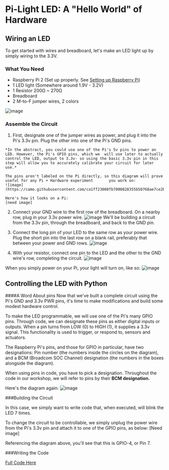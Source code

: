 # Pi-Light LED: A "Hello World" of Hardware

## Wiring an LED

To get started with wires and breadboard, let's make an LED light up by simply wiring to the 3.3V.

### What You Need

- Raspberry Pi 2 (Set up properly. See [Setting up Raspberry Pi](../README.md))
- 1 LED light (Somewhere around 1.9V - 3.2V)
- 1 Resistor 200Ω ~ 270Ω
- Breadboard
- 2 M-to-F jumper wires, 2 colors

![image](https://github.com/pubnub/workshop-raspberrypi/blob/master/images/LED%20Images/led_01.jpg?raw=true)

### Assemble the Circuit

  1. First, designate one of the jumper wires as power, and plug it into the Pi's 3.3v pin. Plug the other into one       of the Pi's GND pins. 
  
    *In the abstract, you could use one of the Pi's 5v pins to power an LED. However, the Pi's GPIO pins, which we  will use later to actually control the LED, output to 3.3v- so using the basic 3.3v pin in this step will allow you to accurately calibrate your circuit for later use.*  

    The pins aren't labeled on the Pi directly, so this diagram will prove useful for any Pi + Hardware experiment       you work on:
    ![image](https://camo.githubusercontent.com/ca1ff23008fb7000828355b50768ae7ce2b83936/687474703a2f2f7777772e72617370626572727970692d7370792e636f2e756b2f77702d636f6e74656e742f75706c6f6164732f323031322f30362f5261737062657272792d50692d4750494f2d4c61796f75742d4d6f64656c2d422d506c75732d726f74617465642d32373030783930302d31303234783334312e706e67)

    Here's how it looks on a Pi:
    [need image]

2. Connect your GND wire to the first row of the breadboard. On a nearby row, plug in your 3.3v power wire.
    ![image](https://github.com/pubnub/workshop-raspberrypi/blob/master/images/LED%20Images/led_02.jpg?raw=true)
    We'll be building a circuit from the 3.3v pin, through the breadboard, and back to the GND pin. 

3. Connect the long pin of your LED to the same row as your power wire. Plug the short pin into the last row on a blank rail, preferably that between your power and GND rows.
    ![image](https://github.com/pubnub/workshop-raspberrypi/blob/master/images/LED%20Images/led_04.jpg?raw=true) 

4. With your resistor, connect one pin to the LED and the other to the GND wire's row, completing the circuit.
    ![image](https://github.com/pubnub/workshop-raspberrypi/blob/master/images/LED%20Images/led_05.jpg?raw=true)

When you simply power on your Pi, your light will turn on, like so:
![image](https://github.com/pubnub/workshop-raspberrypi/blob/master/images/LED%20Images/led-06.jpg?raw=true)



## Controlling the LED with Python

####A Word About pins
Now that we've built a complete circuit using the Pi's GND and 3.3v PWR pins, it's time to make modifications and build some modest hardware control.

To make the LED programmable, we will use one of the Pi's many GPIO pins. Through code, we can designate these pins as either digital inputs or outputs. When a pin turns  from LOW (0) to HIGH (1), it supplies a 3.3v signal. This functionality is used to trigger, or respond to, sensors and actuators. 

The Raspberry Pi's pins, and those for GPIO in particular, have two designations: Pin number (the numbers inside the circles on the diagram), and a BCM (Broadcom SOC Channel) designation (the numbers in the boxes alongside the diagram). 

When using pins in code, you have to pick a designation. Throughout the code in our workshop, we will refer to pins by their **BCM designation.** 

Here's the diagram again:
![image](https://camo.githubusercontent.com/ca1ff23008fb7000828355b50768ae7ce2b83936/687474703a2f2f7777772e72617370626572727970692d7370792e636f2e756b2f77702d636f6e74656e742f75706c6f6164732f323031322f30362f5261737062657272792d50692d4750494f2d4c61796f75742d4d6f64656c2d422d506c75732d726f74617465642d32373030783930302d31303234783334312e706e67)

###Building the Circuit

In this case, we simply want to write code that, when executed, will blink the LED 7 times.

To change the circuit to be controllable, we simply unplug the power wire from the Pi's 3.3v pin and attach it to one of the GPIO pins, as below:
[Need image]

Referencing the diagram above, you'll see that this is GPIO-4, or Pin 7. 

###Writing the Code

[Full Code Here]()

